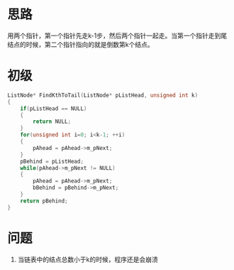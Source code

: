 # 思路
用两个指针，第一个指针先走k-1步，然后两个指针一起走。当第一个指针走到尾结点的时候，第二个指针指向的就是倒数第k个结点。

# 初级
```c
ListNode* FindKthToTail(ListNode* pListHead, unsigned int k)
{
    if(pListHead == NULL)
    {
        return NULL;
    }
    for(unsigned int i=0; i<k-1; ++i)
    {
        pAhead = pAhead->m_pNext;
    }
    pBehind = pListHead;
    while(pAhead->m_pNext != NULL)
    {
        pAhead = pAhead->m_pNext;
        bBehind = pBehind->m_pNext;
    }
    return pBehind;
}
```

# 问题
1. 当链表中的结点总数小于k的时候，程序还是会崩溃
